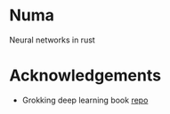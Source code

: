 # Numa

Neural networks in rust


# Acknowledgements

- Grokking deep learning book [repo](https://github.com/iamtrask/Grokking-Deep-Learning)

